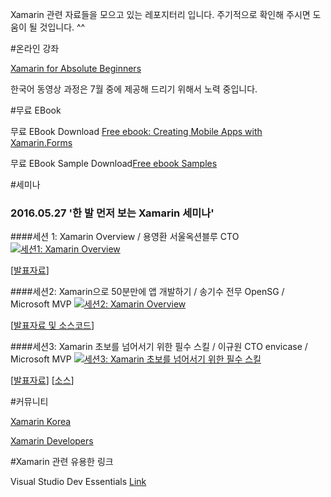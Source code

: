 ﻿Xamarin 관련 자료들을 모으고 있는 레포지터리 입니다. 
주기적으로 확인해 주시면 도움이 될 것입니다. ^^ 

#온라인 강좌

[Xamarin for Absolute Beginners](https://mva.microsoft.com/en-US/training-courses/xamarin-for-absolute-beginners-16182?l=fPHWqptJC_5705846048)


한국어 동영상 과정은 7월 중에 제공해 드리기 위해서 노력 중입니다. 

#무료 EBook

무료 EBook Download [Free ebook: Creating Mobile Apps with Xamarin.Forms](https://blogs.msdn.microsoft.com/microsoft_press/2016/03/31/free-ebook-creating-mobile-apps-with-xamarin-forms/)

무료 EBook Sample Download[Free ebook Samples](https://github.com/xamarin/xamarin-forms-book-samples)

#세미나
### 2016.05.27 '한 발 먼저 보는 Xamarin 세미나'
####세션 1: Xamarin Overview / 용영환 서울옥션블루 CTO 
[![세션1: Xamarin Overview](http://img.youtube.com/vi/0MkMJXYSZwM/0.jpg)](https://youtu.be/0MkMJXYSZwM)

[[발표자료](https://github.com/KoreaEva/Xamarin/tree/master/Seminar/20160527%20Xamarin)]

####세션2: Xamarin으로 50분만에 앱 개발하기 / 송기수 전무 OpenSG / Microsoft MVP 
[![세션2: Xamarin Overview](http://img.youtube.com/vi/2NG9WV1csLY/0.jpg)](https://youtu.be/2NG9WV1csLY)

[[발표자료 및 소스코드](https://github.com/KoreaEva/Xamarin/tree/master/Seminar/20160527%20Xamarin)]

####세션3: Xamarin 초보를 넘어서기 위한 필수 스킬 / 이규원 CTO envicase / Microsoft MVP 
[![세션3: Xamarin 초보를 넘어서기 위한 필수 스킬](http://img.youtube.com/vi/pg-v6w5qodM/0.jpg)](https://youtu.be/pg-v6w5qodM)

[[발표자료](https://docs.com/gyuwon/7739)] [[소스](https://github.com/gyuwon/ms-xamarin-seminar-2016)] 



#커뮤니티

[Xamarin Korea](https://www.facebook.com/groups/818902071467383/)

[Xamarin Developers](https://www.facebook.com/groups/xamarin.developers/)

#Xamarin 관련 유용한 링크

Visual Studio Dev Essentials [Link](https://aka.ms/dev_essential)